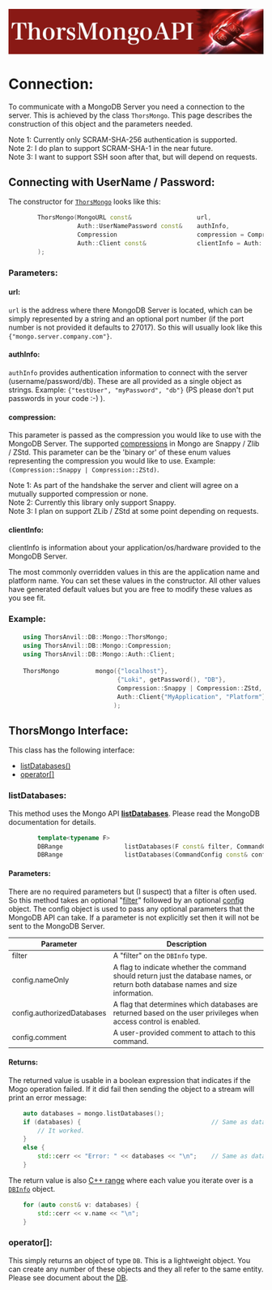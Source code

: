 ![ThorsMongo](../img/thorsmongoapi.jpg)

# Connection:

To communicate with a MongoDB Server you need a connection to the server. This is achieved by the class `ThorsMongo`. This page describes the construction of this object and the parameters needed.

Note 1: Currently only SCRAM-SHA-256 authentication is supported.  
Note 2: I do plan to support SCRAM-SHA-1 in the near future.  
Note 3: I want to support SSH soon after that, but will depend on requests.  


## Connecting with UserName / Password:

The constructor for [`ThorsMongo`](../src/ThorsMongo/ThorsMongo.h#L86-L90) looks like this:

```C++
        ThorsMongo(MongoURL const&                  url,
                   Auth::UserNamePassword const&    authInfo,
                   Compression                      compression = Compression::Snappy,
                   Auth::Client const&              clientInfo = Auth::Client{"", {}}
        );
```

### Parameters:

#### url:
`url` is the address where there MongoDB Server is located, which can be simply represented by a string and an optional port number (if the port number is not provided it defaults to 27017). So this will usually look like this `{"mongo.server.company.com"}`.

#### authInfo:
`authInfo` provides authentication information to connect with the server (username/password/db). These are all provided as a single object as strings. Example: `{"testUser", "myPassword", "db"}` (PS please don't put passwords in your code :-) ).

#### compression:
This parameter is passed as the compression you would like to use with the MongoDB Server. The supported [compressions](../src/ThorsMongo/MongoUtil.h#L64-L70) in Mongo are Snappy / Zlib / ZStd. This parameter can be the 'binary or' of these enum values representing the compression you would like to use. Example: `(Compression::Snappy | Compression::ZStd)`.

Note 1: As part of the handshake the server and client will agree on a mutually supported compression or none.  
Note 2: Currently this library only support Snappy.  
Note 3: I plan on support ZLib / ZStd at some point depending on requests.  

#### clientInfo:
clientInfo is information about your application/os/hardware provided to the MongoDB Server.

The most commonly overridden values in this are the application name and platform name. You can set these values in the constructor. All other values have generated default values but you are free to modify these values as you see fit.

### Example:

```C++
    using ThorsAnvil::DB::Mongo::ThorsMongo;
    using ThorsAnvil::DB::Mongo::Compression;
    using ThorsAnvil::DB::Mongo::Auth::Client;

    ThorsMongo          mongo({"localhost"},                                // Host where MongoDB Server lives (default MongoDB port used).
                              {"Loki", getPassword(), "DB"},                // Authentication Information.
                              Compression::Snappy | Compression::ZStd,      // Requested Compression.
                              Auth::Client{"MyApplication", "Platform"}     // Client Information for the Server.
                             );
```

## ThorsMongo Interface:

This class has the following interface:

* [listDatabases()](#listdatabases)
* [operator[<DB-Name>]](#operator)


### listDatabases:

This method uses the Mongo API [**listDatabases**](https://www.mongodb.com/docs/manual/reference/command/listDatabases/). Please read the MongoDB documentation for details.

```C++
        template<typename F>
        DBRange                 listDatabases(F const& filter, CommandConfig const& config = CommandConfig{});
        DBRange                 listDatabases(CommandConfig const& config = CommandConfig{});
```

#### Parameters:
There are no required parameters but (I suspect) that a filter is often used. So this method takes an optional "[filter](Filter.md)" followed by an optional [config](../src/ThorsMongo/ThorsMongoCommandConfig.h#L10-L24) object. The config object is used to pass any optional parameters that the MongoDB API can take. If a parameter is not explicitly set then it will not be sent to the MongoDB Server.

| Parameter | Description |
| --------- | ----------- |
| filter | A "filter" on the `DBInfo` type. |
| config.nameOnly | A flag to indicate whether the command should return just the database names, or return both database names and size information. |
| config.authorizedDatabases | A flag that determines which databases are returned based on the user privileges when access control is enabled. |
| config.comment | A user-provided comment to attach to this command. |

#### Returns:

The returned value is usable in a boolean expression that indicates if the Mogo operation failed. If it did fail then sending the object to a stream will print an error message:

```C++
    auto databases = mongo.listDatabases();
    if (databases) {                                    // Same as databases.isOk()
        // It worked.
    }
    else {
        std::cerr << "Error: " << databases << "\n";    // Same as databases.getHRErrorMessage()
    }
```

The return value is also [C++ range](https://en.cppreference.com/w/cpp/ranges) where each value you iterate over is a [`DBInfo`](../src/ThorsMongo/ThorsMongoListDatabase.h#L13-L18) object.

```C++
    for (auto const& v: databases) {
        std::cerr << v.name << "\n";
    }
```

### operator[]:

This simply returns an object of type `DB`. This is a lightweight object. You can create any number of these objects and they all refer to the same entity. Please see document about the [DB](DB.md).

